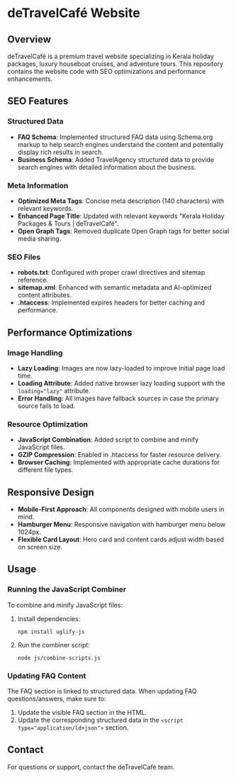 # deTravelCafé Website

## Overview
deTravelCafé is a premium travel website specializing in Kerala holiday packages, luxury houseboat cruises, and adventure tours. This repository contains the website code with SEO optimizations and performance enhancements.

## SEO Features

### Structured Data
- **FAQ Schema**: Implemented structured FAQ data using Schema.org markup to help search engines understand the content and potentially display rich results in search.
- **Business Schema**: Added TravelAgency structured data to provide search engines with detailed information about the business.

### Meta Information
- **Optimized Meta Tags**: Concise meta description (140 characters) with relevant keywords.
- **Enhanced Page Title**: Updated with relevant keywords "Kerala Holiday Packages & Tours | deTravelCafé".
- **Open Graph Tags**: Removed duplicate Open Graph tags for better social media sharing.

### SEO Files
- **robots.txt**: Configured with proper crawl directives and sitemap reference.
- **sitemap.xml**: Enhanced with semantic metadata and AI-optimized content attributes.
- **.htaccess**: Implemented expires headers for better caching and performance.

## Performance Optimizations

### Image Handling
- **Lazy Loading**: Images are now lazy-loaded to improve initial page load time.
- **Loading Attribute**: Added native browser lazy loading support with the `loading="lazy"` attribute.
- **Error Handling**: All images have fallback sources in case the primary source fails to load.

### Resource Optimization
- **JavaScript Combination**: Added script to combine and minify JavaScript files.
- **GZIP Compression**: Enabled in .htaccess for faster resource delivery.
- **Browser Caching**: Implemented with appropriate cache durations for different file types.

## Responsive Design
- **Mobile-First Approach**: All components designed with mobile users in mind.
- **Hamburger Menu**: Responsive navigation with hamburger menu below 1024px.
- **Flexible Card Layout**: Hero card and content cards adjust width based on screen size.

## Usage

### Running the JavaScript Combiner
To combine and minify JavaScript files:

1. Install dependencies:
   ```
   npm install uglify-js
   ```

2. Run the combiner script:
   ```
   node js/combine-scripts.js
   ```

### Updating FAQ Content
The FAQ section is linked to structured data. When updating FAQ questions/answers, make sure to:

1. Update the visible FAQ section in the HTML.
2. Update the corresponding structured data in the `<script type="application/ld+json">` section.

## Contact
For questions or support, contact the deTravelCafé team.
